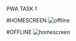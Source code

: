 PWA TASK 1 

#HOMESCREEN
![offline](https://user-images.githubusercontent.com/44023180/114766135-b5621700-9d6e-11eb-9c48-8c272624aaff.png)

#OFFLINE
![homescreen](https://user-images.githubusercontent.com/44023180/114766114-ae3b0900-9d6e-11eb-8e43-d695c9f7dce1.png)

